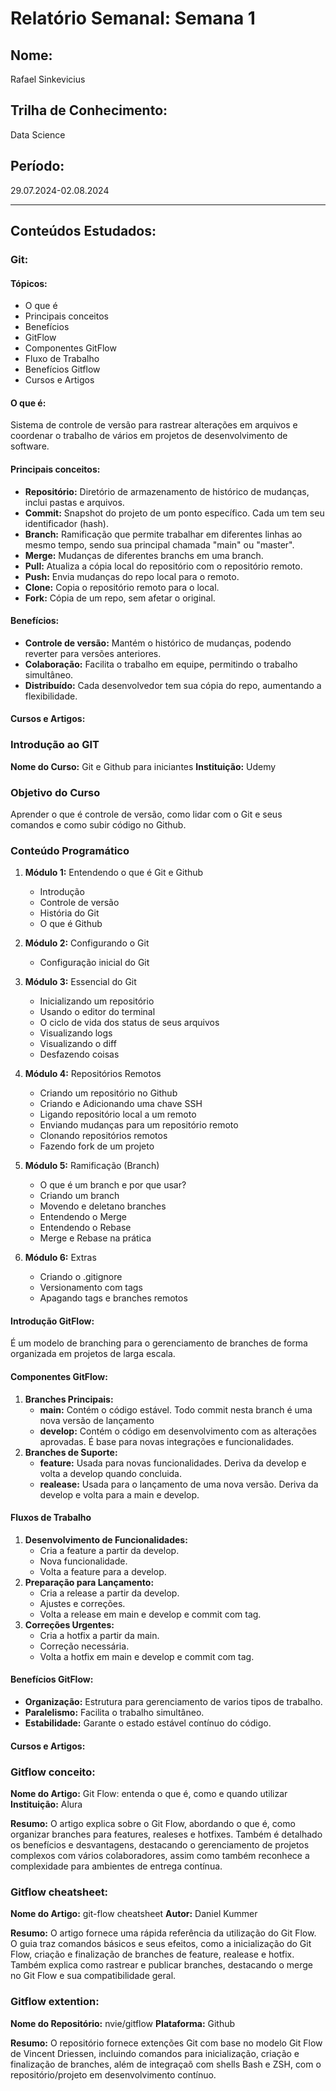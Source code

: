 # Relatório Semanal: Semana 1

## Nome:
Rafael Sinkevicius

## Trilha de Conhecimento:
Data Science

## Período:
29.07.2024-02.08.2024

---

## Conteúdos Estudados:

### Git:

#### Tópicos:
- O que é
- Principais conceitos
- Benefícios
- GitFlow
- Componentes GitFlow
- Fluxo de Trabalho
- Benefícios Gitflow
- Cursos e Artigos

#### O que é:
Sistema de controle de versão para rastrear alterações em arquivos e coordenar o trabalho de vários em projetos de desenvolvimento de software.

#### Principais conceitos:
- **Repositório:** Diretório de armazenamento de histórico de mudanças, inclui pastas e arquivos.
- **Commit:** Snapshot do projeto de um ponto específico. Cada um tem seu identificador (hash).
- **Branch:** Ramificação que permite trabalhar em diferentes linhas ao mesmo tempo, sendo sua principal chamada "main" ou "master".
- **Merge:** Mudanças de diferentes branchs em uma branch.
- **Pull:** Atualiza a cópia local do repositório com o repositório remoto.
- **Push:** Envia mudanças do repo local para o remoto.
- **Clone:** Copia o repositório remoto para o local.
- **Fork:** Cópia de um repo, sem afetar o original.

#### Benefícios:
- **Controle de versão:** Mantém o histórico de mudanças, podendo reverter para versões anteriores.
- **Colaboração:** Facilita o trabalho em equipe, permitindo o trabalho simultâneo.
- **Distribuído:** Cada desenvolvedor tem sua cópia do repo, aumentando a flexibilidade.

#### Cursos e Artigos:
### Introdução ao GIT
**Nome do Curso:** Git e Github para iniciantes 
**Instituição:** Udemy

### Objetivo do Curso
Aprender o que é controle de versão, como lidar com o Git e seus comandos e como subir código no Github.

### Conteúdo Programático
1. **Módulo 1:** Entendendo o que é Git e Github
   - Introdução
   - Controle de versão
   - História do Git
   - O que é Github

2. **Módulo 2:** Configurando o Git
   - Configuração inicial do Git

3. **Módulo 3:** Essencial do Git
   - Inicializando um repositório
   - Usando o editor do terminal
   - O ciclo de vida dos status de seus arquivos
   - Visualizando logs
   - Visualizando o diff
   - Desfazendo coisas

4. **Módulo 4:** Repositórios Remotos
   - Criando um repositório no Github
   - Criando e Adicionando uma chave SSH
   - Ligando repositório local a um remoto
   - Enviando mudanças para um repositório remoto
   - Clonando repositórios remotos
   - Fazendo fork de um projeto

5. **Módulo 5:** Ramificação (Branch)
    - O que é um branch e por que usar?
    - Criando um branch
    - Movendo e deletano branches
    - Entendendo o Merge
    - Entendendo o Rebase
    - Merge e Rebase na prática

6. **Módulo 6:** Extras
    - Criando o .gitignore
    - Versionamento com tags
    - Apagando tags e branches remotos
 
#### Introdução GitFlow:
É um modelo de branching para o gerenciamento de branches de forma organizada em projetos de larga escala.

#### Componentes GitFlow:
1. **Branches Principais:**
    - **main:** Contém o código estável. Todo commit nesta branch é uma nova versão de lançamento
    - **develop:** Contém o código em desenvolvimento com as alterações aprovadas. É base para novas integrações e funcionalidades.
2. **Branches de Suporte:**
    - **feature:** Usada para novas funcionalidades. Deriva da develop e volta a develop quando concluida.
    - **realease:** Usada para o lançamento de uma nova versão. Deriva da develop e volta para a main e develop.

#### Fluxos de Trabalho
1. **Desenvolvimento de Funcionalidades:**
    - Cria a feature a partir da develop.
    - Nova funcionalidade.
    - Volta a feature para a develop.
2. **Preparação para Lançamento:**
    - Cria a release a partir da develop.
    - Ajustes e correções.
    - Volta a release em main e develop e commit com tag.
3. **Correções Urgentes:**
    - Cria a hotfix a partir da main.
    - Correção necessária.
    - Volta a hotfix em main e develop e commit com tag.

#### Benefícios GitFlow:
- **Organização:** Estrutura para gerenciamento de varios tipos de trabalho.
- **Paralelismo:** Facilita o trabalho simultâneo.
- **Estabilidade:** Garante o estado estável contínuo do código.

#### Cursos e Artigos:
### Gitflow conceito:
**Nome do Artigo:** Git Flow: entenda o que é, como e quando utilizar
**Instituição:** Alura

**Resumo:**
O artigo explica sobre o Git Flow, abordando o que é, como organizar branches para features, realeses e hotfixes. Também é detalhado os benefícios e desvantagens, destacando o gerenciamento de projetos complexos com vários colaboradores, assim como também reconhece a complexidade para ambientes de entrega contínua.

### Gitflow cheatsheet:
**Nome do Artigo:** git-flow cheatsheet
**Autor:** Daniel Kummer

**Resumo:**
O artigo fornece uma rápida referência da utilização do Git Flow. O guia traz comandos básicos e seus efeitos, como a inicialização do Git Flow, criação e finalização de branches de feature, realease e hotfix. Também explica como rastrear e publicar branches, destacando o merge no Git Flow e sua compatibilidade geral.

### Gitflow extention:
**Nome do Repositório:** nvie/gitflow
**Plataforma:** Github

**Resumo:**
O repositório fornece extenções Git com base no modelo Git Flow de Vincent Driessen, incluindo comandos para inicialização, criação e finalização de branches, além de integraçaõ com shells Bash e ZSH, com o repositório/projeto em desenvolvimento contínuo.